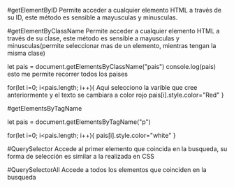 #getElementByID
Permite acceder a cualquier elemento HTML a
través de su ID, este método es sensible a mayusculas
y minusculas.

#getElementByClassName
Permite acceder a cualquier elemento HTML a
través de su clase, este método es sensible a mayusculas
y minusculas(permite seleccionar mas de un elemento,
mientras tengan la misma clase)

let pais = document.getElementsByClassName("pais")
console.log(pais)
esto me permite recorrer todos los paises

for(let i=0; i<pais.length; i++){
Aqui selecciono la varible que cree anteriormente y el 
 texto se cambiara a color rojo
  pais[i].style.color="Red"
}

#getElementsByTagName


let pais = document.getElementsByTagName("p")

for(let i=0; i<pais.length; i++){
    pais[i].style.color="white"
}











#QuerySelector
Accede al primer elemento que coincida en la
busqueda, su forma de selección es similar a 
la realizada en CSS

#QuerySelectorAll
Accede a todos los elementos que coinciden en la
busqueda
